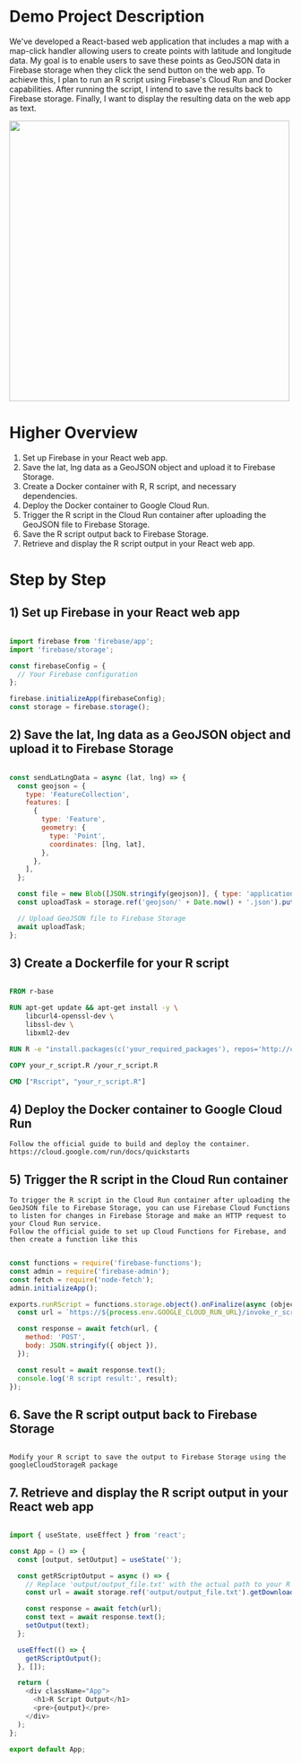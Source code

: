 # Demo Project Description

We've developed a React-based web application that includes a map with a map-click handler allowing users to create points with latitude and longitude data. 
My goal is to enable users to save these points as GeoJSON data in Firebase storage when they click the send button on the web app. 
To achieve this, I plan to run an R script using Firebase's Cloud Run and Docker capabilities. 
After running the script, I intend to save the results back to Firebase storage. Finally, I want to display the resulting data on the web app as text.

<img src="https://user-images.githubusercontent.com/70645899/231495933-803aa787-3fe8-4a8f-b8de-d141b9db107e.jpg" width="500">


# Higher Overview

1. Set up Firebase in your React web app.
2. Save the lat, lng data as a GeoJSON object and upload it to Firebase Storage.
3. Create a Docker container with R, R script, and necessary dependencies.
4. Deploy the Docker container to Google Cloud Run.
5. Trigger the R script in the Cloud Run container after uploading the GeoJSON file to Firebase Storage.
6. Save the R script output back to Firebase Storage.
7. Retrieve and display the R script output in your React web app.


# Step by Step

## 1) Set up Firebase in your React web app

```javascript

import firebase from 'firebase/app';
import 'firebase/storage';

const firebaseConfig = {
  // Your Firebase configuration
};

firebase.initializeApp(firebaseConfig);
const storage = firebase.storage();

```

## 2) Save the lat, lng data as a GeoJSON object and upload it to Firebase Storage

```javascript

const sendLatLngData = async (lat, lng) => {
  const geojson = {
    type: 'FeatureCollection',
    features: [
      {
        type: 'Feature',
        geometry: {
          type: 'Point',
          coordinates: [lng, lat],
        },
      },
    ],
  };

  const file = new Blob([JSON.stringify(geojson)], { type: 'application/json' });
  const uploadTask = storage.ref('geojson/' + Date.now() + '.json').put(file);

  // Upload GeoJSON file to Firebase Storage
  await uploadTask;
};

```

## 3) Create a Dockerfile for your R script

```dockerfile

FROM r-base

RUN apt-get update && apt-get install -y \
    libcurl4-openssl-dev \
    libssl-dev \
    libxml2-dev

RUN R -e "install.packages(c('your_required_packages'), repos='http://cran.rstudio.com/')"

COPY your_r_script.R /your_r_script.R

CMD ["Rscript", "your_r_script.R"]

```

## 4) Deploy the Docker container to Google Cloud Run

```
Follow the official guide to build and deploy the container.
https://cloud.google.com/run/docs/quickstarts
```

## 5) Trigger the R script in the Cloud Run container

```
To trigger the R script in the Cloud Run container after uploading the GeoJSON file to Firebase Storage, you can use Firebase Cloud Functions to listen for changes in Firebase Storage and make an HTTP request to your Cloud Run service.
Follow the official guide to set up Cloud Functions for Firebase, and then create a function like this
```

```javascript

const functions = require('firebase-functions');
const admin = require('firebase-admin');
const fetch = require('node-fetch');
admin.initializeApp();

exports.runRScript = functions.storage.object().onFinalize(async (object) => {
  const url = `https://${process.env.GOOGLE_CLOUD_RUN_URL}/invoke_r_script`; // Replace with your Cloud Run service URL

  const response = await fetch(url, {
    method: 'POST',
    body: JSON.stringify({ object }),
  });

  const result = await response.text();
  console.log('R script result:', result);
});


```

## 6. Save the R script output back to Firebase Storage

```

Modify your R script to save the output to Firebase Storage using the googleCloudStorageR package

```

## 7. Retrieve and display the R script output in your React web app


```javascript

import { useState, useEffect } from 'react';

const App = () => {
  const [output, setOutput] = useState('');

  const getRScriptOutput = async () => {
    // Replace 'output/output_file.txt' with the actual path to your R script output in Firebase Storage
    const url = await storage.ref('output/output_file.txt').getDownloadURL();

    const response = await fetch(url);
    const text = await response.text();
    setOutput(text);
  };

  useEffect(() => {
    getRScriptOutput();
  }, []);

  return (
    <div className="App">
      <h1>R Script Output</h1>
      <pre>{output}</pre>
    </div>
  );
};

export default App;



```
